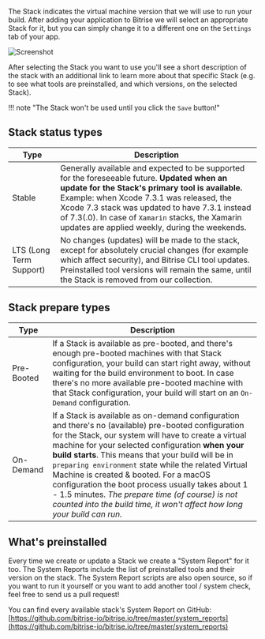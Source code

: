 The Stack indicates the virtual machine version that we will use to run your build.
After adding your application to Bitrise we will select an appropriate Stack for it,
but you can simply change it to a different one on the `Settings` tab of your app.

![Screenshot](../img/infrastructure/stack_selector.png)

After selecting the Stack you want to use you'll see a short description of the stack
with an additional link to learn more about that specific Stack (e.g. to see what
tools are preinstalled, and which versions, on the selected Stack).

!!! note "The Stack won't be used until you click the `Save` button!"

## Stack status types

| Type | Description |
|---|---|
| Stable | Generally available and expected to be supported for the foreseeable future. __Updated when an update for the Stack's primary tool is available.__ Example: when Xcode 7.3.1 was released, the Xcode 7.3 stack was updated to have 7.3.1 instead of 7.3(.0). In case of `Xamarin` stacks, the Xamarin updates are applied weekly, during the weekends. |
| LTS (Long Term Support) | No changes (updates) will be made to the stack, except for absolutely crucial changes (for example which affect security), and Bitrise CLI tool updates. Preinstalled tool versions will remain the same, until the Stack is removed from our collection. |

## Stack prepare types

| Type | Description |
|---|---|
| Pre-Booted | If a Stack is available as pre-booted, and there's enough pre-booted machines with that Stack configuration, your build can start right away, without waiting for the build environment to boot. In case there's no more available pre-booted machine with that Stack configuration, your build will start on an `On-Demand` configuration. |
| On-Demand | If a Stack is available as on-demand configuration and there's no (available) pre-booted configuration for the Stack, our system will have to create a virtual machine for your selected configuration __when your build starts__. This means that your build will be in `preparing environment` state while the related Virtual Machine is created & booted. For a macOS configuration the boot process usually takes about 1 - 1.5 minutes. *The prepare time (of course) is not counted into the build time, it won't affect how long your build can run.* |

## What's preinstalled

Every time we create or update a Stack we create a "System Report" for it too.
The System Reports include the list of preinstalled tools and their version on the stack.
The System Report scripts are also open source, so if you want to run it yourself
or you want to add another tool / system check, feel free to send us a pull request!

You can find every available stack's System Report on GitHub: [https://github.com/bitrise-io/bitrise.io/tree/master/system_reports](https://github.com/bitrise-io/bitrise.io/tree/master/system_reports)
